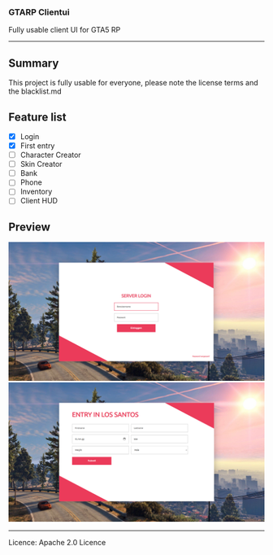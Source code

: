 ### GTARP Clientui
Fully usable client UI for GTA5 RP
<hr>

<h2>Summary</h2>
This project is fully usable for everyone, please note the license terms and the blacklist.md

<h2>Feature list</h2>

- [x] Login 
- [x] First entry
- [ ] Character Creator
- [ ] Skin Creator
- [ ] Bank
- [ ] Phone
- [ ] Inventory
- [ ] Client HUD

<h2>Preview</h2>
<img src="./screenshots/login_preview.png" alt="Login Preview"><br>
<img src="./screenshots/entry_preview.png" alt="Entry Preview">

<hr>
Licence: Apache 2.0 Licence
